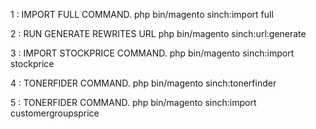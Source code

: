 1 : IMPORT FULL COMMAND.
php bin/magento sinch:import full

2 : RUN GENERATE REWRITES URL
php bin/magento sinch:url:generate

3 : IMPORT STOCKPRICE COMMAND.
php bin/magento sinch:import stockprice

4 : TONERFIDER COMMAND.
php bin/magento sinch:tonerfinder

5 : TONERFIDER COMMAND.
php bin/magento sinch:import customergroupsprice